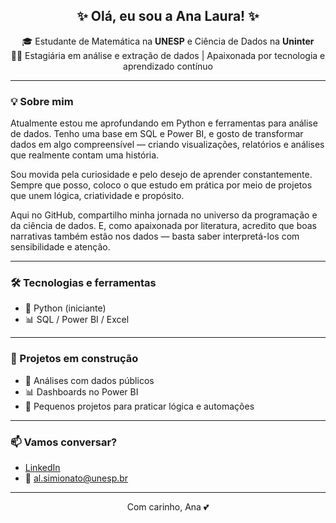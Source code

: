 <h2 align="center">✨ Olá, eu sou a Ana Laura! ✨</h2>

<p align="center">
  🎓 Estudante de Matemática na <strong>UNESP</strong> e Ciência de Dados na <strong>Uninter</strong><br>
  👩‍💻 Estagiária em análise e extração de dados | Apaixonada por tecnologia e aprendizado contínuo<br>
</p>

---

### 💡 Sobre mim

Atualmente estou me aprofundando em Python e ferramentas para análise de dados. Tenho uma base em SQL e Power BI, e gosto de transformar dados em algo compreensível — criando visualizações, relatórios e análises que realmente contam uma história.

Sou movida pela curiosidade e pelo desejo de aprender constantemente. Sempre que posso, coloco o que estudo em prática por meio de projetos que unem lógica, criatividade e propósito.

Aqui no GitHub, compartilho minha jornada no universo da programação e da ciência de dados. E, como apaixonada por literatura, acredito que boas narrativas também estão nos dados — basta saber interpretá-los com sensibilidade e atenção.

---

### 🛠️ Tecnologias e ferramentas

- 🐍 Python (iniciante)
- 📊 SQL / Power BI / Excel

---

### 🌸 Projetos em construção

- 📘 Análises com dados públicos
- 📊 Dashboards no Power BI
- 🧠 Pequenos projetos para praticar lógica e automações

---

### 📫 Vamos conversar?

- [LinkedIn](https://br.linkedin.com/in/alsimionato)
- 📩 al.simionato@unesp.br

---

<p align="center">
  Com carinho, Ana 💕
</p>

